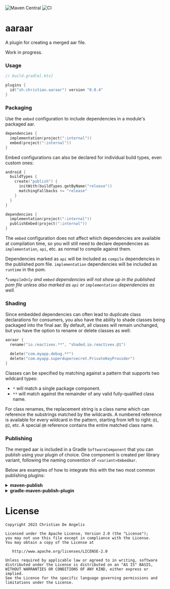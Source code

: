 ![Maven Central](https://img.shields.io/maven-central/v/sh.christian.aaraar/gradle-plugin?versionPrefix=0.0.4) ![CI](https://github.com/christiandeange/aaraar/actions/workflows/ci.yml/badge.svg)

# aaraar

A plugin for creating a merged aar file.

Work in progress.

### Usage

```kotlin
// build.gradle[.kts]

plugins {
  id("sh.christian.aaraar") version "0.0.4"
}
```

### Packaging

Use the `embed` configuration to include dependencies in a module's packaged aar.

```kotlin
dependencies {
  implementation(project(":internal"))
  embed(project(":internal"))
}
```

Embed configurations can also be declared for individual build types, even custom ones:

```kotlin
android {
  buildTypes {
    create("publish") {
      initWith(buildTypes.getByName("release"))
      matchingFallbacks += "release"
    }
  }
}

dependencies {
  implementation(project(":internal"))
  publishEmbed(project(":internal"))
}
```

The `embed` configuration does not affect which dependencies are available at compilation time, so you will still need
to declare dependencies as `implementation`, `api`, etc. as normal to compile against them.

Dependencies marked as `api` will be included as `compile` dependencies in the published pom file.
`implementation` dependencies will be included as `runtime` in the pom.

_*`compileOnly` and `embed` dependencies will not show up in the published pom file unless also marked as `api` or
`implementation` dependencies as well._

### Shading

Since embedded dependencies can often lead to duplicate class declarations for consumers, you also have the ability to
shade classes being packaged into the final aar. By default, all classes will remain unchanged, but you have the option
to rename or delete classes as well:

```kotlin
aaraar {
  rename("io.reactivex.**", "shaded.io.reactivex.@1")

  delete("com.myapp.debug.**")
  delete("com.myapp.superdupersecret.PrivateKeyProvider")
}
```

Classes can be specified by matching against a pattern that supports two wildcard types:

- `*` will match a single package component.
- `**` will match against the remainder of any valid fully-qualified class name.

For class renames, the replacement string is a class name which can reference the substrings matched by the wildcards.
A numbered reference is available for every wildcard in the pattern, starting from left to right: `@1`, `@2`, etc.
A special `@0` reference contains the entire matched class name.

### Publishing

The merged aar is included in a Gradle `SoftwareComponent` that you can publish using your plugin of choice.
One component is created per library variant, following the naming convention of `<variant>EmbedAar`.

Below are examples of how to integrate this with the two most common publishing plugins:

<details>
<summary><b>maven-publish</b></summary>

<br/>

https://docs.gradle.org/current/userguide/publishing_maven.html

 *    <details open>
      <summary>Kotlin DSL</summary>
      
      ```kotlin
      afterEvaluate {
        publishing {
          publications {
            create<MavenPublication>("maven") {
              from(components["releaseEmbedAar"])
            }
          }
        }
      }
      ```
      </details>

 *    <details>
      <summary>Groovy</summary>
      
      ```groovy
      afterEvaluate {
        publishing {
          publications {
            maven(MavenPublication) {
              from(components.releaseEmbedAar)
            }
          }
        }
      }
      ```
      </details>
</details>

<details>
<summary><b>gradle-maven-publish-plugin</b></summary>

<br/>

https://github.com/vanniktech/gradle-maven-publish-plugin

You will need to specify which flavor of the merged aar you want to publish via a project property:

```kotlin
project.ext.set("ANDROID_VARIANT_TO_PUBLISH", "releaseEmbedAar")
```

**_You can also always set this property through the command line, but neglecting to do so will cause it to
default to `"release"`, which will **not** be the merged aar artifact produced by this plugin._
</details>

# License

```
Copyright 2023 Christian De Angelis

Licensed under the Apache License, Version 2.0 (the "License");
you may not use this file except in compliance with the License.
You may obtain a copy of the License at

   http://www.apache.org/licenses/LICENSE-2.0

Unless required by applicable law or agreed to in writing, software
distributed under the License is distributed on an "AS IS" BASIS,
WITHOUT WARRANTIES OR CONDITIONS OF ANY KIND, either express or implied.
See the License for the specific language governing permissions and
limitations under the License.
```
